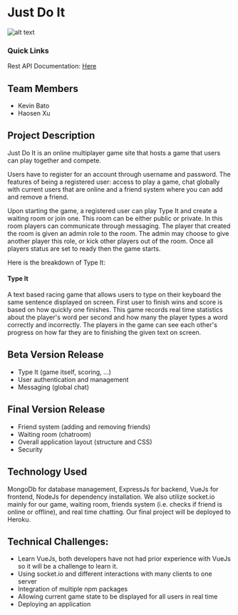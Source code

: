 
# Just Do It
![alt text](https://i.imgur.com/R3te5P4.png)
### Quick Links

Rest API Documentation: [Here](doc/README.md)

## Team Members

* Kevin Bato
* Haosen Xu

## Project Description

Just Do It is an online multiplayer game site that hosts a game that users can play together and compete.

Users have to register for an account through username and password. The features of being a registered user: access to play a game, chat globally with current users that are online and a friend system where you can add and remove a friend.

Upon starting the game, a registered user can play Type It and create a waiting room or join one. This room can be either public or private. In this room players can communicate through messaging. The player that created the room is given an admin role to the room. The admin may choose to give another player this role, or kick other players out of the room. Once all players status are set to ready then the game starts.

Here is the breakdown of Type It:

#### Type It
A text based racing game that allows users to type on their keyboard the same sentence displayed on screen. First user to finish wins and score is based on how quickly one finishes. This game records real time statistics about the player's word per second and how many the player types a word correctly and incorrectly. The players in the game can see each other's progress on how far they are to finishing the given text on screen. 

## Beta Version Release
* Type It (game itself, scoring, ...)
* User authentication and management
* Messaging (global chat)

## Final Version Release
* Friend system (adding and removing friends)
* Waiting room (chatroom)
* Overall application layout (structure and CSS)
* Security

## Technology Used
MongoDb for database management, ExpressJs for backend, VueJs for frontend, NodeJs for dependency installation. We also utilize socket.io mainly for our game, waiting room, friends system (i.e. checks if friend is online or offline), and real time chatting. Our final project will be deployed to Heroku.

## Technical Challenges:
* Learn VueJs, both developers have not had prior experience with VueJs so it will be a challenge to learn it.
* Using socket.io and different interactions with many clients to one server
* Integration of multiple npm packages
* Allowing current game state to be displayed for all users in real time
* Deploying an application
